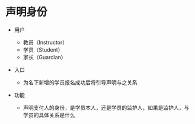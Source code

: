 # 声明身份

* 用户
	* 教员（Instructor）
	* 学员（Student）
	* 家长（Guardian）

* 入口
	* 为名下新增的学员报名成功后将引导声明与之关系

* 功能
	* 声明支付人的身份，是学员本人，还是学员的监护人，如果是监护人，与学员的具体关系是什么
<!--stackedit_data:
eyJoaXN0b3J5IjpbLTEwNTAyNzMwMCw5OTYyMTQ1NTcsMTY5MT
E5MzM3Ml19
-->